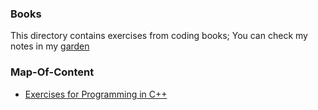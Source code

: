 ### Books

This directory contains exercises from coding books; You can check my notes in my [garden](https://kannna.xyz/garden/)

### Map-Of-Content

- [Exercises for Programming in C++](cpp_exercises)
